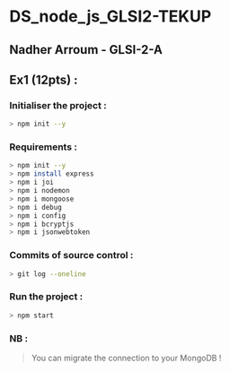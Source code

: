 # DS_node_js_GLSI2-TEKUP

## Nadher Arroum - GLSI-2-A

## Ex1 (12pts) :

### Initialiser the project :

```bash
> npm init --y
```

### Requirements :

```bash
> npm init --y
> npm install express
> npm i joi
> npm i nodemon
> npm i mongoose
> npm i debug
> npm i config
> npm i bcryptjs
> npm i jsonwebtoken
```

### Commits of source control :

```bash
> git log --oneline
```

### Run the project :

```bash
> npm start
```

### NB :

> You can migrate the connection to your MongoDB !
